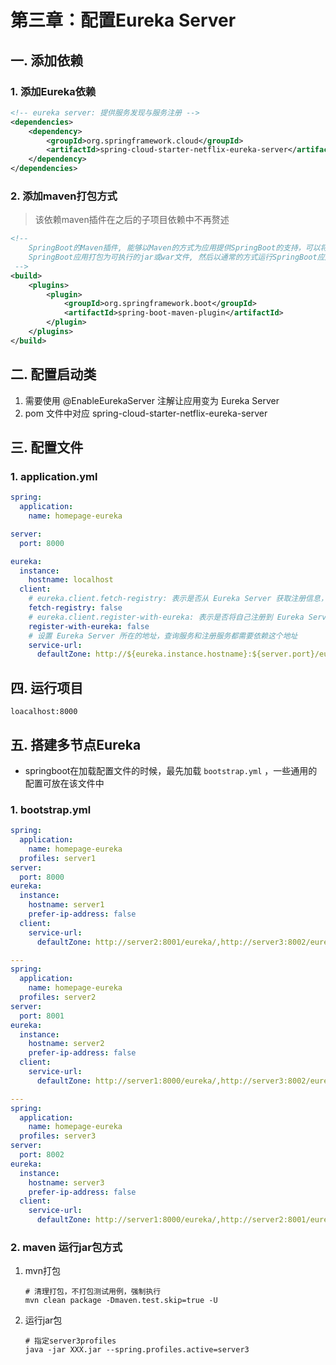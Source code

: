 # 第三章：配置Eureka Server

## 一. 添加依赖
### 1. 添加Eureka依赖
```xml
<!-- eureka server: 提供服务发现与服务注册 -->
<dependencies>
    <dependency>
        <groupId>org.springframework.cloud</groupId>
        <artifactId>spring-cloud-starter-netflix-eureka-server</artifactId>
    </dependency>
</dependencies>
```
### 2. 添加maven打包方式
> 该依赖maven插件在之后的子项目依赖中不再赘述
```xml
<!--
    SpringBoot的Maven插件, 能够以Maven的方式为应用提供SpringBoot的支持，可以将
    SpringBoot应用打包为可执行的jar或war文件, 然后以通常的方式运行SpringBoot应用
 -->
<build>
    <plugins>
        <plugin>
            <groupId>org.springframework.boot</groupId>
            <artifactId>spring-boot-maven-plugin</artifactId>
        </plugin>
    </plugins>
</build>
```

## 二. 配置启动类
1. 需要使用 @EnableEurekaServer 注解让应用变为 Eureka Server
2. pom 文件中对应 spring-cloud-starter-netflix-eureka-server

## 三. 配置文件
### 1. application.yml
```yml
spring:
  application:
    name: homepage-eureka

server:
  port: 8000

eureka:
  instance:
    hostname: localhost
  client:
    # eureka.client.fetch-registry: 表示是否从 Eureka Server 获取注册信息，默认为true。
    fetch-registry: false
    # eureka.client.register-with-eureka: 表示是否将自己注册到 Eureka Server, 默认为true。
    register-with-eureka: false
    # 设置 Eureka Server 所在的地址，查询服务和注册服务都需要依赖这个地址
    service-url:
      defaultZone: http://${eureka.instance.hostname}:${server.port}/eureka/
```
## 四. 运行项目
`loacalhost:8000`

## 五. 搭建多节点Eureka
* springboot在加载配置文件的时候，最先加载 `bootstrap.yml` ，一些通用的配置可放在该文件中
### 1. bootstrap.yml
```yml
spring:
  application:
    name: homepage-eureka
  profiles: server1
server:
  port: 8000
eureka:
  instance:
    hostname: server1
    prefer-ip-address: false
  client:
    service-url:
      defaultZone: http://server2:8001/eureka/,http://server3:8002/eureka/

---
spring:
  application:
    name: homepage-eureka
  profiles: server2
server:
  port: 8001
eureka:
  instance:
    hostname: server2
    prefer-ip-address: false
  client:
    service-url:
      defaultZone: http://server1:8000/eureka/,http://server3:8002/eureka/

---
spring:
  application:
    name: homepage-eureka
  profiles: server3
server:
  port: 8002
eureka:
  instance:
    hostname: server3
    prefer-ip-address: false
  client:
    service-url:
      defaultZone: http://server1:8000/eureka/,http://server2:8001/eureka/
```

### 2. maven 运行jar包方式
1. mvn打包
    ```shell
    # 清理打包，不打包测试用例，强制执行
    mvn clean package -Dmaven.test.skip=true -U
    ```
2. 运行jar包
    ```shell
    # 指定server3profiles
    java -jar XXX.jar --spring.profiles.active=server3
    ```
